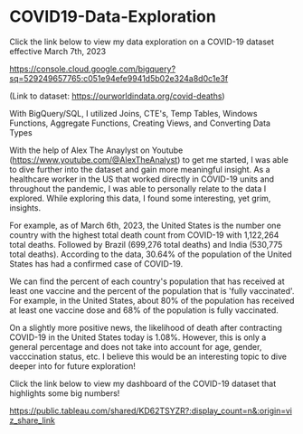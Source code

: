 # COVID19-Data-Exploration

Click the link below to view my data exploration on a COVID-19 dataset effective March 7th, 2023 


https://console.cloud.google.com/bigquery?sq=529249657765:c051e94efe9941d5b02e324a8d0c1e3f


(Link to dataset: https://ourworldindata.org/covid-deaths) 


With BigQuery/SQL, I utilized Joins, CTE's, Temp Tables, Windows Functions, Aggregate Functions, Creating Views, and Converting Data Types 


With the help of Alex The Anaylyst on Youtube (https://www.youtube.com/@AlexTheAnalyst) to get me started, I was able to dive further into the dataset and gain more meaningful insight. As a healthcare worker in the US that worked directly in COVID-19 units and throughout the pandemic, I was able to personally relate to the data I explored. While exploring this data, I found some interesting, yet grim, insights. 

For example, as of March 6th, 2023, the United States is the number one country with the highest total death count from COVID-19 with 1,122,264 total deaths. Followed by Brazil (699,276 total deaths) and India (530,775 total deaths). According to the data, 30.64% of the population of the United States has had a confirmed case of COVID-19. 

We can find the percent of each country's population that has received at least one vaccine and the percent of the population that is 'fully vaccinated'. For example, in the United States, about 80% of the population has received at least one vaccine dose and 68% of the population is fully vaccinated.

On a slightly more positive news, the likelihood of death after contracting COVID-19 in the United States today is 1.08%. However, this is only a general percentage and does not take into account for age, gender, vacccination status, etc. I believe this would be an interesting topic to dive deeper into for future exploration!

Click the link below to view my dashboard of the COVID-19 dataset that highlights some big numbers!

https://public.tableau.com/shared/KD62TSYZR?:display_count=n&:origin=viz_share_link
